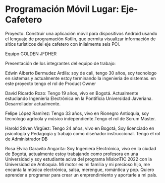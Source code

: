 # Programación Móvil Lugar: Eje-Cafetero

Proyecto. Construir una aplicación móvil para dispositivos Android usando el lenguaje de programación Kotlin, que permita visualizar información de sitios
turísticos del eje cafetero con iniialmente seis POI.

Equipo GOLDEN JFDHER

Presentación de los integrantes del equipo de trabajo:

Edwin Alberto Bermudez Ardila: soy de cali, tengo 30 años, soy tecnologo en sistemas y actualmente estoy terminando la ingenieria de sistemas. en este
proyecto tengo el rol de Product Owner

David Ricardo Rozo: Tengo 19 años, vivo en Bogotá. Actualmente estudiando Ingeniería Electrónica en la Pontificia Universidad Javeriana. Desarrollador
actualmente.

Felipe López Ramírez: Tengo 33 años, vivo en Rionegro Antioquia, soy tecnologo agrícola y músico independiente.Tengo el rol de Scrum Master.

Harold Stiven Virgüez: Tengo 24 años, vivo en Bogotá, Soy licenciado en psicología y Pedagogía y trabajo como diseñador instruccional. Tengo el rol de
Administrador DB

Rosa Elvira Garavito Angarita:
Soy Ingeniera Electrónica, vivo en la ciudad de Bogotá, actualmente estoy trabajando como profesora en una Universidad y soy estudiante aciva del programa
MisionTIC 2022 con la Universidad de Antioquia. Mi motor es mi familia y mi precioso hijo, me encanta la música electrónica, salsa, merengue, romántica y
pop. Quiero aprender a programar para crear un emprendimiento y aportarle a mi país.


